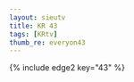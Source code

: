 ```yaml
--- 
layout: sieutv
title: KR 43
tags: [KRtv]
thumb_re: everyon43
---
```

{% include edge2 key="43" %} 
